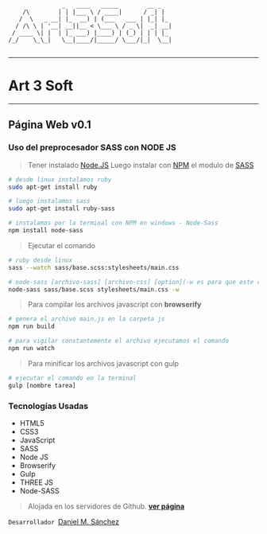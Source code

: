 ```
               _   ____   _____        __ _   
    /\        | | |___ \ / ____|      / _| |  
   /  \   _ __| |_  __) | (___   ___ | |_| |_ 
  / /\ \ | '__| __||__ < \___ \ / _ \|  _| __|
 / ____ \| |  | |_ ___) |____) | (_) | | | |_ 
/_/    \_\_|   \__|____/|_____/ \___/|_|  \__|
                                              
```

***
# **Art 3 Soft**
***

## Página Web v0.1 

### Uso del preprocesador SASS con NODE JS

> Tener instalado [Node.JS](https://nodejs.org/en/)
> Luego instalar con [NPM](https://www.npmjs.com/) el modulo de [SASS](https://www.npmjs.com/package/node-sass)

```bash
# desde linux instalamos ruby
sudo apt-get install ruby

# luego instalamos sass
sudo apt-get install ruby-sass

# instalamos por la terminal con NPM en windows - Node-Sass
npm install node-sass
```

> Ejecutar el comando

```bash
# ruby desde linux
sass --watch sass/base.scss:stylesheets/main.css

# node-sass [archivo-sass] [archivo-css] [option](-w es para que este constantemente vigilando el archivo)
node-sass sass/base.scss stylesheets/main.css -w
```

> Para compilar los archivos javascript con **browserify**

```bash
# genera el archivo main.js en la carpeta js
npm run build

# para vigilar constantemente el archivo ejecutamos el comando
npm run watch
```

> Para minificar los archivos javascript con gulp

```bash
# ejecutar el comando en la terminal
gulp [nombre tarea]
```

### Tecnologías Usadas

* HTML5
* CSS3
* JavaScript
* SASS
* Node JS
* Browserify
* Gulp
* THREE JS
* Node-SASS

> Alojada en los servidores de Github. **[ver página](http://art3soft.github.io)**

`Desarrollador `[Daniel M. Sánchez](http://github.com/dmsanchez86)
